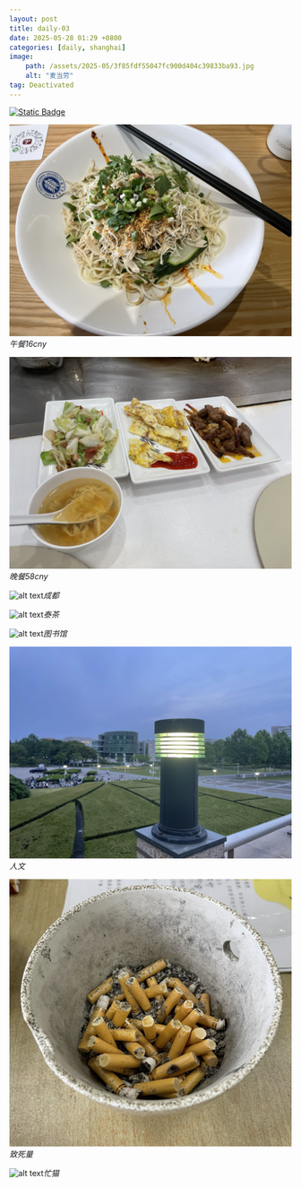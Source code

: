 ```yaml
---
layout: post
title: daily-03
date: 2025-05-28 01:29 +0800
categories: [daily, shanghai]
image: 
    path: /assets/2025-05/3f85fdf55047fc900d404c39833ba93.jpg
    alt: "麦当劳"
tag: Deactivated
---
```


[![Static Badge](https://img.shields.io/badge/%E8%AF%BB%E4%B9%A6%E4%BC%9A-where%20it%20comes%20from-55acee?logo=pinboard&logoColor=%230000FF)](https://mp.weixin.qq.com/s/GiU_evtmAidB1WzrnRNuJA)

![alt text](../assets/2025-05/8291a0b49e5eb9d37beb0ee6ff5c0db.jpg)_午餐16cny_

![alt text](../assets/2025-05/8ebbf86a875929a9bec7f160633f1f0.jpg)_晚餐58cny_

![alt text](../assets/2025-05/45601ab30bdc58416a24db3602482d9.jpg)_成都_

![alt text](../assets/2025-05/e03649baf4da6e9d9a45edc2a57bbbc.jpg)_泰茶_

![alt text](../assets/2025-05/1d7b586ca66f2b23dfc2ed3fc153611.jpg)_图书馆_

![alt text](../assets/2025-05/e62baf50993c988248493264fddb7d2.jpg)_人文_

![alt text](../assets/2025-05/164f06c4bb026566973ac54c8934627.jpg)_致死量_

![alt text](../assets/2025-05/e4029191ef9405a3afddb76db9d49ab.jpg)_忙猫_


